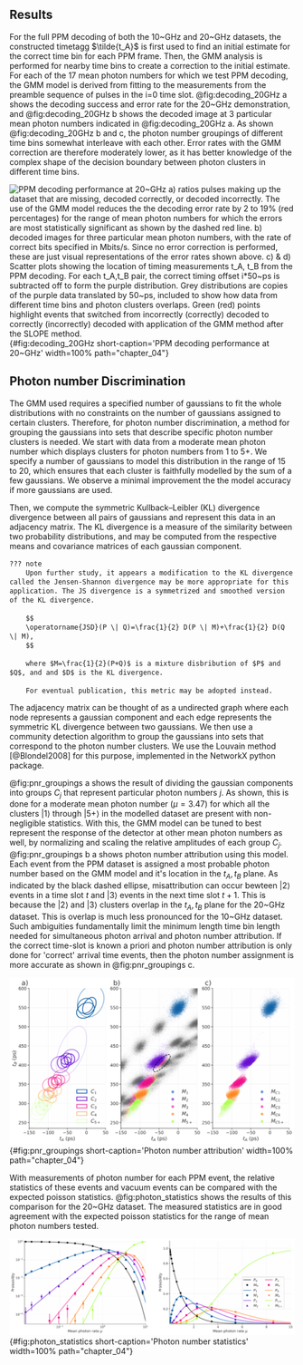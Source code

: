 ## Results

For the full PPM decoding of both the 10~GHz and 20~GHz datasets, the constructed timetagg $\tilde{t_A}$ is first used to find an initial estimate for the correct time bin for each PPM frame. Then, the GMM analysis is performed for nearby time bins to create a correction to the initial estimate. For each of the 17 mean photon numbers for which we test PPM decoding, the GMM model is derived from fitting to the measurements from the preamble sequence of pulses in the i=0 time slot. @fig:decoding_20GHz a shows the decoding success and error rate for the 20~GHz demonstration, and 
@fig:decoding_20GHz b shows the decoded image at 3 particular mean photon numbers indicated in @fig:decoding_20GHz a. As shown @fig:decoding_20GHz b and c, the photon number groupings of different time bins somewhat interleave with each other. Error rates with the GMM correction are therefore moderately lower, as it has better knowledge of the complex shape of the decision boundary between photon clusters in different time bins. 



![**PPM decoding performance at 20~GHz** a) ratios pulses making up the dataset that are missing, decoded correctly, or decoded incorrectly. The use of the GMM model reduces the the decoding error rate by 2 to 19% (red percentages) for the range of mean photon numbers for which the errors are most statistically significant as shown by the dashed red line. b) decoded images for three particular mean photon numbers, with the rate of correct bits specified in Mbits/s. Since no error correction is performed, these are just visual representations of the error rates shown above. c) & d) Scatter plots showing the location of timing measurements $t_A, t_B$ from the PPM decoding. For each $t_A,t_B$ pair, the correct timing offset $i*50~ps$ is subtracted off to form the purple distribution. Grey distributions are copies of the purple data translated by $50~ps$, included to show how data from different time bins and photon clusters overlaps. Green (red) points highlight events that switched from incorrectly (correctly) decoded to correctly (incorrectly) decoded with application of the GMM method after the SLOPE method.](./figs/ppm_decoding_20GHz_light.svg){#fig:decoding_20GHz short-caption='PPM decoding performance at 20~GHz' width=100% path="chapter_04"}

## Photon number Discrimination

The GMM used requires a specified number of gaussians to fit the whole distributions with no constraints on the number of gaussians assigned to certain clusters. Therefore, for photon number discrimination, a method for grouping the gaussians into sets that describe specific photon number clusters is needed. We start with data from a moderate mean photon number which displays clusters for photon numbers from 1 to 5+. We specify a number of gaussians to model this distribution in the range of 15 to 20, which ensures that each cluster is faithfully modelled by the sum of a few gaussians. We observe a minimal improvement the the model accuracy if more gaussians are used. 

Then, we compute the symmetric Kullback–Leibler (KL) divergence divergence between all pairs of gaussians and represent this data in an adjacency matrix. The KL divergence is a measure of the similarity between two probability distributions, and may be computed from the respective means and covariance matrices of each gaussian component. 

```{=html}
??? note
    Upon further study, it appears a modification to the KL divergence called the Jensen-Shannon divergence may be more appropriate for this application. The JS divergence is a symmetrized and smoothed version of the KL divergence. 

    $$
    \operatorname{JSD}(P \| Q)=\frac{1}{2} D(P \| M)+\frac{1}{2} D(Q \| M),
    $$

    where $M=\frac{1}{2}(P+Q)$ is a mixture disbribution of $P$ and $Q$, and and $D$ is the KL divergence.

    For eventual publication, this metric may be adopted instead. 
```

The adjacency matrix can be thought of as a undirected graph where each node represents a gaussian component and each edge represents the symmetric KL divergence between two gaussians. We then use a community detection algorithm to group the gaussians into sets that correspond to the photon number clusters. We use the Louvain method [@Blondel2008] for this purpose, implemented in the NetworkX python package. 

@fig:pnr_groupings a shows the result of dividing the gaussian components into groups $C_j$ that represent particular photon numbers $j$. As shown, this is done for a moderate mean photon number ($\mu=3.47$) for which all the clusters $|1\rangle$ through $|5+\rangle$ in the modelled dataset are present with non-negligible statistics. With this, the GMM model can be tuned to best represent the response of the detector at other mean photon numbers as well, by normalizing and scaling the relative amplitudes of each group $C_j$. @fig:pnr_groupings b a shows photon number attribution using this model. Each event from the PPM dataset is assigned a most probable photon number based on the GMM model and it's location in the $t_A, t_B$ plane.  As indicated by the black dashed ellipse, misattribution can occur bewteen $|2\rangle$ events in a time slot $t$ and $|3\rangle$ events in the next time slot $t+1$. This is because the $|2\rangle$ and $|3\rangle$ clusters overlap in the $t_A, t_B$ plane for the 20~GHz dataset. This is overlap is much less pronounced for the 10~GHz dataset. Such ambiguities fundamentally limit the minimum length time bin length needed for simultaneous photon arrival and photon number attribution. If the correct time-slot is known a priori and photon number attribution is only done for 'correct' arrival time events, then the photon number assignment is more accurate as shown in @fig:pnr_groupings c. 


![**Photon number attribution** a) Ellipses represent gaussians whose sum models the detector response for specific mean photon numbers. Ellipse opacity represents the gaussian weight in the mixture. b) Photon number attribution with the 20~GHz dataset. Grey distributions are copies of the colored data for timeslot $i$ translated by $50~ps$ to show overlap c) Photon numbers assignments only for events that fall into the correct time bin. ](./figs/pnr_resolved_arrival_time_groupings_light.svg){#fig:pnr_groupings short-caption='Photon number attribution' width=100% path="chapter_04"}


With measurements of photon number for each PPM event, the relative statistics of these events and vacuum events can be compared with the expected poisson statistics. @fig:photon_statistics shows the results of this comparison for the 20~GHz dataset. The measured statistics are in good agreement with the expected poisson statistics for the range of mean photon numbers tested.


![**Photon number statistics**  Measured ( markers $M_j$ ) photon statistics overlayed with expected poisson statistics ( lines $P_j$ ) for the range of photon numbers tested. a) uses log-log scale, b) uses linear scale ](./figs/pnr_stats_light.svg){#fig:photon_statistics short-caption='Photon number statistics' width=100% path="chapter_04"}

<!-- to reactively change slider: -->
<!-- Bokeh.embed.index.p3095.layout.children._items[0].data.child_models[1].value = 200 -->